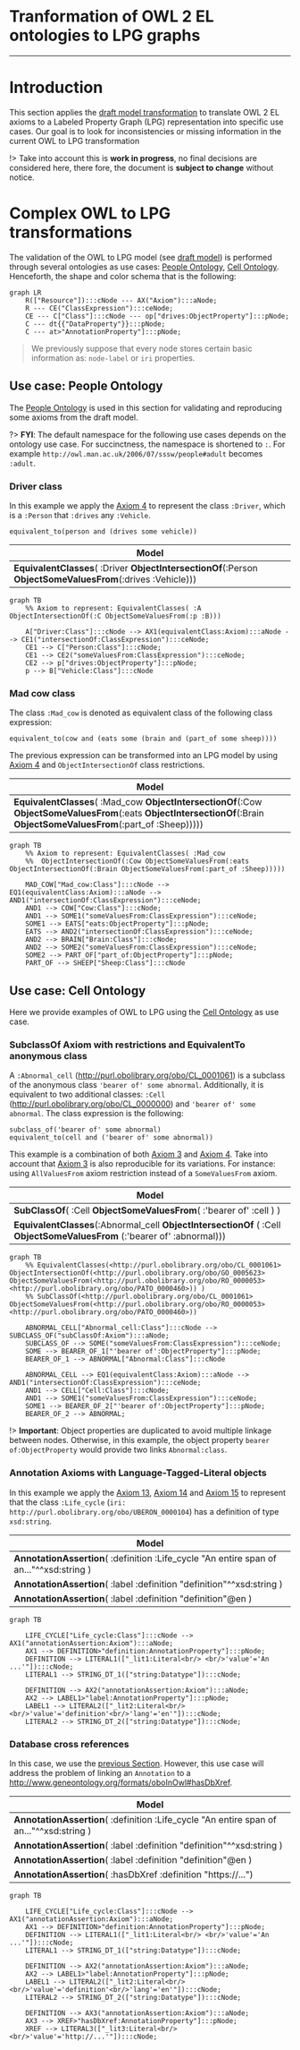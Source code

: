 # Tranformation of OWL 2 EL ontologies to LPG graphs

---

# Introduction

This section applies the [draft model transformation][ref_draft_model] to translate OWL 2 EL axioms to a Labeled Property Graph (LPG) representation into specific use cases.
Our goal is to look for inconsistencies or missing information in the current OWL to LPG transformation

!> Take into account this is **work in progress**, no final decisions are considered here, there fore, the document is **subject to change** without notice.

# Complex OWL to LPG transformations

The validation of the OWL to LPG model (see [draft model][ref_draft_model]) is performed through several ontologies as use cases: [People Ontology][ref_people_ontology], [Cell Ontology][ref_cell_ontology]. Henceforth, the shape and color schema that is the following:


```mermaid
graph LR
    R(["Resource"]):::cNode --- AX("Axiom"):::aNode;
    R --- CE("ClassExpression"):::ceNode;
    CE --- C["Class"]:::cNode --- op["drives:ObjectProperty"]:::pNode;
    C --- dt{{"DataProperty"}}:::pNode;
    C --- at>"AnnotationProperty"]:::pNode;

```

> We previously suppose that every node stores certain basic information as: `node-label` or `iri` properties.

## Use case: People Ontology

The [People Ontology][ref_people_ontology] is used in this section for validating and reproducing some axioms from the draft model.

?> **FYI**: The default namespace for the following use cases depends on the ontology use case. For succinctness, the namespace is shortened to `:`. For example `http://owl.man.ac.uk/2006/07/sssw/people#adult` becomes `:adult`.

### Driver class

In this example we apply the [Axiom 4](https://protege.stanford.edu/owl-to-lpg/#equivalent-intersection-axioms) to represent the class `:Driver`, which is a `:Person` that `:drives` any `:Vehicle`.

```Class expression
equivalent_to(person and (drives some vehicle))
```

|**Model** |
|-------------|
|**EquivalentClasses**( :Driver **ObjectIntersectionOf**(:Person **ObjectSomeValuesFrom**(:drives :Vehicle)))| 

```mermaid
graph TB
	%% Axiom to represent: EquivalentClasses( :A ObjectIntersectionOf(:C ObjectSomeValuesFrom(:p :B)))

    A["Driver:Class"]:::cNode --> AX1(equivalentClass:Axiom):::aNode --> CE1("intersectionOf:ClassExpression"):::ceNode;
    CE1 --> C["Person:Class"]:::cNode;
    CE1 --> CE2("someValuesFrom:ClassExpression"):::ceNode;
    CE2 --> p["drives:ObjectProperty"]:::pNode;
    p --> B["Vehicle:Class"]:::cNode
```

### Mad cow class

The class `:Mad_cow` is denoted as equivalent class of the  following class expression:

```Class expression
equivalent_to(cow and (eats some (brain and (part_of some sheep))))
```
The previous expression can be transformed into an LPG model by using [Axiom 4](https://protege.stanford.edu/owl-to-lpg/#equivalent-intersection-axioms) and `ObjectIntersectionOf` class restrictions.

|**Model** |
|-------------|
|**EquivalentClasses**( :Mad_cow **ObjectIntersectionOf**(:Cow **ObjectSomeValuesFrom**(:eats **ObjectIntersectionOf**(:Brain **ObjectSomeValuesFrom**(:part_of :Sheep)))))| 

```mermaid
graph TB
	%% Axiom to represent: EquivalentClasses( :Mad_cow 
	%%	ObjectIntersectionOf(:Cow ObjectSomeValuesFrom(:eats ObjectIntersectionOf(:Brain ObjectSomeValuesFrom(:part_of :Sheep)))))

    MAD_COW["Mad_cow:Class"]:::cNode --> EQ1(equivalentClass:Axiom):::aNode --> AND1("intersectionOf:ClassExpression"):::ceNode;
    AND1 --> COW["Cow:Class"]:::cNode;
    AND1 --> SOME1("someValuesFrom:ClassExpression"):::ceNode;
    SOME1 --> EATS["eats:ObjectProperty"]:::pNode;
    EATS --> AND2("intersectionOf:ClassExpression"):::ceNode;
    AND2 --> BRAIN["Brain:Class"]:::cNode;
    AND2 --> SOME2("someValuesFrom:ClassExpression"):::ceNode;
    SOME2 --> PART_OF["part_of:ObjectProperty"]:::pNode;
    PART_OF --> SHEEP["Sheep:Class"]:::cNode
```

<!-- EquivalentClasses(<http://owl.man.ac.uk/2006/07/sssw/people#vegetarian> ObjectIntersectionOf(<http://owl.man.ac.uk/2006/07/sssw/people#animal> ObjectAllValuesFrom(<http://owl.man.ac.uk/2006/07/sssw/people#eats> ObjectComplementOf(<http://owl.man.ac.uk/2006/07/sssw/people#animal>)) ObjectAllValuesFrom(<http://owl.man.ac.uk/2006/07/sssw/people#eats> ObjectComplementOf(ObjectSomeValuesFrom(<http://owl.man.ac.uk/2006/07/sssw/people#part_of> <http://owl.man.ac.uk/2006/07/sssw/people#animal>)))) ) -->

## Use case: Cell Ontology

Here we provide examples of OWL to LPG using the [Cell Ontology][ref_cell_ontology] as use case.

### SubclassOf Axiom with restrictions and EquivalentTo anonymous class 

A `:Abnormal_cell` (http://purl.obolibrary.org/obo/CL_0001061) is a subclass of the anonymous class `'bearer of' some abnormal`. Additionally, it is equivalent to two additional classes: `:Cell` (http://purl.obolibrary.org/obo/CL_0000000) and `'bearer of' some abnormal`. The class expression is the following:

```Class expression
subclass_of('bearer of' some abnormal)
equivalent_to(cell and ('bearer of' some abnormal))
```
This example is a combination of both [Axiom 3](https://protege.stanford.edu/owl-to-lpg/#subclassof-somevaluesfrom-axioms) and [Axiom 4](https://protege.stanford.edu/owl-to-lpg/#equivalent-intersection-axioms). Take into account that [Axiom 3](https://protege.stanford.edu/owl-to-lpg/#subclassof-somevaluesfrom-axioms) is also reproducible for its variations. For instance: using `AllValuesFrom` axiom restriction instead of a `SomeValuesFrom` axiom.

|**Model** |
|-------------|
|**SubClassOf**( :Cell **ObjectSomeValuesFrom**( :'bearer of' :cell ) )|
|**EquivalentClasses**(:Abnormal_cell **ObjectIntersectionOf** ( :Cell **ObjectSomeValuesFrom** (:'bearer of' :abnormal)))|


```mermaid
graph TB
	%% EquivalentClasses(<http://purl.obolibrary.org/obo/CL_0001061> ObjectIntersectionOf(<http://purl.obolibrary.org/obo/GO_0005623> ObjectSomeValuesFrom(<http://purl.obolibrary.org/obo/RO_0000053> <http://purl.obolibrary.org/obo/PATO_0000460>)) )
	%% SubClassOf(<http://purl.obolibrary.org/obo/CL_0001061> ObjectSomeValuesFrom(<http://purl.obolibrary.org/obo/RO_0000053> <http://purl.obolibrary.org/obo/PATO_0000460>))

    ABNORMAL_CELL["Abnormal_cell:Class"]:::cNode --> SUBCLASS_OF("subClassOf:Axiom"):::aNode;
    SUBCLASS_OF --> SOME("someValuesFrom:ClassExpression"):::ceNode;
    SOME --> BEARER_OF_1["'bearer of':ObjectProperty"]:::pNode;
    BEARER_OF_1 --> ABNORMAL["Abnormal:Class"]:::cNode

    ABNORMAL_CELL --> EQ1(equivalentClass:Axiom):::aNode --> AND1("intersectionOf:ClassExpression"):::ceNode;
    AND1 --> CELL["Cell:Class"]:::cNode;
    AND1 --> SOME1("someValuesFrom:ClassExpression"):::ceNode;
    SOME1 --> BEARER_OF_2["'bearer of':ObjectProperty"]:::pNode;
    BEARER_OF_2 --> ABNORMAL;
```

!> **Important**:  Object properties are duplicated to avoid multiple linkage between nodes. Otherwise, in this example, the object property `bearer of:ObjectProperty` would provide two links `Abnormal:class`.

### Annotation Axioms with Language-Tagged-Literal objects

In this example we apply the [Axiom 13](https://protege.stanford.edu/owl-to-lpg/#annotation-assertion-object-axioms), [Axiom 14](https://protege.stanford.edu/owl-to-lpg/#annotation-assertion-literal-axioms) and [Axiom 15](https://protege.stanford.edu/owl-to-lpg/#axiom-annotation-axioms) to represent that the class `:Life_cycle` (`iri: http://purl.obolibrary.org/obo/UBERON_0000104`) has a definition of type `xsd:string`.


|**Model** |
|-------------|
|**AnnotationAssertion**( :definition :Life_cycle "An entire span of an..."^^xsd:string )|
|**AnnotationAssertion**( :label :definition "definition"^^xsd:string )|
|**AnnotationAssertion**( :label :definition "definition"@en )|

```mermaid
graph TB

	LIFE_CYCLE["Life_cycle:Class"]:::cNode --> AX1("annotationAssertion:Axiom"):::aNode;
	AX1 --> DEFINITION>"definition:AnnotationProperty"]:::pNode;
	DEFINITION --> LITERAL1(["_lit1:Literal<br/> <br/>'value'='An ...'"]):::cNode;
	LITERAL1 --> STRING_DT_1(["string:Datatype"]):::cNode;

	DEFINITION --> AX2("annotationAssertion:Axiom"):::aNode;
	AX2 --> LABEL1>"label:AnnotationProperty"]:::pNode;
	LABEL1 --> LITERAL2(["_lit2:Literal<br/> <br/>'value'='definition'<br/>'lang'='en'"]):::cNode;
	LITERAL2 --> STRING_DT_2(["string:Datatype"]):::cNode;
```

### Database cross references

In this case, we use the [previous Section](#annotation-axioms-with-language-tagged-literal-objects). However, this use case will address the problem of linking an `Annotation` to a http://www.geneontology.org/formats/oboInOwl#hasDbXref.

|**Model** |
|-------------|
|**AnnotationAssertion**( :definition :Life_cycle "An entire span of an..."^^xsd:string )|
|**AnnotationAssertion**( :label :definition "definition"^^xsd:string )|
|**AnnotationAssertion**( :label :definition "definition"@en )|
|**AnnotationAssertion**( :hasDbXref :definition "https://...")|

```mermaid
graph TB

	LIFE_CYCLE["Life_cycle:Class"]:::cNode --> AX1("annotationAssertion:Axiom"):::aNode;
	AX1 --> DEFINITION>"definition:AnnotationProperty"]:::pNode;
	DEFINITION --> LITERAL1(["_lit1:Literal<br/> <br/>'value'='An ...'"]):::cNode;
	LITERAL1 --> STRING_DT_1(["string:Datatype"]):::cNode;

	DEFINITION --> AX2("annotationAssertion:Axiom"):::aNode;
	AX2 --> LABEL1>"label:AnnotationProperty"]:::pNode;
	LABEL1 --> LITERAL2(["_lit2:Literal<br/> <br/>'value'='definition'<br/>'lang'='en'"]):::cNode;
	LITERAL2 --> STRING_DT_2(["string:Datatype"]):::cNode;

	DEFINITION --> AX3("annotationAssertion:Axiom"):::aNode;
	AX3 --> XREF>"hasDbXref:AnnotationProperty"]:::pNode;
	XREF --> LITERAL3(["_lit3:Literal<br/> <br/>'value'='http://...'"]):::cNode;
```

<!-- Reusable references -->

[ref_draft_model]: https://protege.stanford.edu/owl-to-lpg/#transformation
[ref_people_ontology]: http://owl.man.ac.uk/2006/07/sssw/people.owl
[ref_cell_ontology]: https://bioportal.bioontology.org/ontologies/CL
